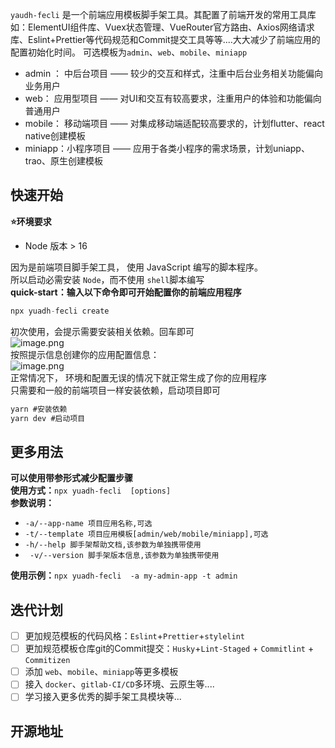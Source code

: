 `yaudh-fecli` 是一个前端应用模板脚手架工具。其配置了前端开发的常用工具库如：ElementUI组件库、Vuex状态管理、VueRouter官方路由、Axios网络请求库、Eslint+Prettier等代码规范和Commit提交工具等等....大大减少了前端应用的配置初始化时间。 可选模板为`admin`、`web`、`mobile`、`miniapp`

- admin ： 中后台项目 —— 较少的交互和样式，注重中后台业务相关功能偏向业务用户
- web： 应用型项目 —— 对UI和交互有较高要求，注重用户的体验和功能偏向普通用户
- mobile： 移动端项目 ——  对集成移动端适配较高要求的，计划flutter、react native创建模板
- miniapp：小程序项目 ——  应用于各类小程序的需求场景，计划uniapp、trao、原生创建模板
  <a name="rsSqX"></a>

## 快速开始

**⭐环境要求**

- Node 版本 > 16

因为是前端项目脚手架工具， 使用 JavaScript 编写的脚本程序。<br />所以启动必需安装 `Node`，而不使用 `shell`脚本编写<br />**quick-start：输入以下命令即可开始配置你的前端应用程序**

```javascript
npx yuadh-fecli create
```

初次使用，会提示需要安装相关依赖。回车即可<br />![image.png](https://cdn.nlark.com/yuque/0/2023/png/33553715/1701072102679-33d2d9ab-ab70-45a4-b8ef-f53fc1bc33de.png#averageHue=%23171717&clientId=ueb087cc8-d789-4&from=paste&height=60&id=u2590ffdf&originHeight=60&originWidth=365&originalType=binary&ratio=1&rotation=0&showTitle=false&size=1365&status=done&style=none&taskId=u4ee7d869-f7dd-462b-bbaa-86ba838d887&title=&width=365)<br />按照提示信息创建你的应用配置信息：<br />![image.png](https://cdn.nlark.com/yuque/0/2023/png/33553715/1701072172179-f0a454a0-13de-422f-aa21-f35601c66ff3.png#averageHue=%23202020&clientId=ueb087cc8-d789-4&from=paste&height=105&id=u9f199f4a&originHeight=105&originWidth=351&originalType=binary&ratio=1&rotation=0&showTitle=false&size=4819&status=done&style=none&taskId=u6adbe2c0-afd4-441a-b13a-5766756eaea&title=&width=351)<br />正常情况下， 环境和配置无误的情况下就正常生成了你的应用程序<br />只需要和一般的前端项目一样安装依赖，启动项目即可

```javascript
yarn #安装依赖    
yarn dev #启动项目
```


<a name="VNGWt"></a>

## 更多用法

**可以使用带参形式减少配置步骤**<br />**使用方式：**`npx yuadh-fecli  [options] `<br />**参数说明：**

- `-a/--app-name 项目应用名称,可选`
- `-t/--template 项目应用模板[admin/web/mobile/miniapp],可选`
- `-h/--help 脚手架帮助文档,该参数为单独携带使用`
- ` -v/--version 脚手架版本信息,该参数为单独携带使用`

**使用示例：**`npx yuadh-fecli  -a my-admin-app -t admin `


<a name="a2yPk"></a>

## 迭代计划

- [ ] 更加规范模板的代码风格：`Eslint`+`Prettier`+`stylelint`
- [ ] 更加规范模板仓库git的Commit提交：`Husky`+`Lint-Staged` + `Commitlint` + `Commitizen`
- [ ] 添加 `web`、`mobile`、`miniapp`等更多模板
- [ ] 接入 `docker`、`gitlab-CI/CD`多环境、云原生等....
- [ ] 学习接入更多优秀的脚手架工具模块等...
  <a name="zMfhl"></a>

## 开源地址

